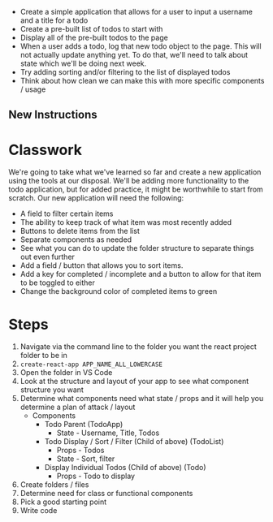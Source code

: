 - Create a simple application that allows for a user to input a username and a title for a todo
- Create a pre-built list of todos to start with
- Display all of the pre-built todos to the page
- When a user adds a todo, log that new todo object to the page. This will not actually update anything yet. To do that, we'll need to talk about state which we'll be doing next week.
- Try adding sorting and/or filtering to the list of displayed todos
- Think about how clean we can make this with more specific components / usage

## New Instructions

# Classwork

We're going to take what we've learned so far and create a new application using the tools at our disposal. We'll be adding more functionality to the todo application, but for added practice, it might be worthwhile to start from scratch. Our new application will need the following:

- A field to filter certain items
- The ability to keep track of what item was most recently added
- Buttons to delete items from the list
- Separate components as needed
- See what you can do to update the folder structure to separate things out even further
- Add a field / button that allows you to sort items.
- Add a key for completed / incomplete and a button to allow for that item to be toggled to either
- Change the background color of completed items to green

# Steps

1. Navigate via the command line to the folder you want the react project folder to be in
2. `create-react-app APP_NAME_ALL_LOWERCASE`
3. Open the folder in VS Code
4. Look at the structure and layout of your app to see what component structure you want
5. Determine what components need what state / props and it will help you determine a plan of attack / layout
   - Components
     - Todo Parent (TodoApp)
       - State - Username, Title, Todos
     - Todo Display / Sort / Filter (Child of above) (TodoList)
       - Props - Todos
       - State - Sort, filter
     - Display Individual Todos (Child of above) (Todo)
       - Props - Todo to display
6. Create folders / files
7. Determine need for class or functional components
8. Pick a good starting point
9. Write code

